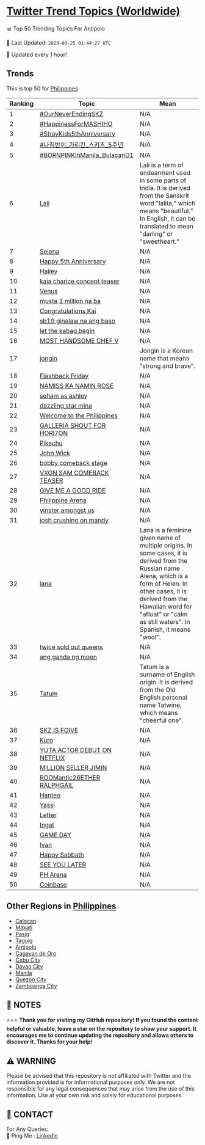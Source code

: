 [Twitter Trend Topics (Worldwide)](https://github.com/ErcinDedeoglu/Twitter-Trend-Topics)
==========


📊 Top 50 Trending Topics For Antipolo

📆 Last Updated: `2023-03-25 01:44:27 UTC`

🔧 Updated every 1 hour!


## Trends

This is top 50 for [Philippines](</Philippines>)

| Ranking | Topic | Mean |
| ------- | ------------ | ------------ |
| 1 | [#OurNeverEndingSKZ](http://twitter.com/search?q=%23OurNeverEndingSKZ) | N/A |
| 2 | [#HappinessForMASHIHO](http://twitter.com/search?q=%23HappinessForMASHIHO) | N/A |
| 3 | [#StrayKids5thAnniversary](http://twitter.com/search?q=%23StrayKids5thAnniversary) | N/A |
| 4 | [#나침반이_가리킨_스키즈_5주년](http://twitter.com/search?q=%23%eb%82%98%ec%b9%a8%eb%b0%98%ec%9d%b4_%ea%b0%80%eb%a6%ac%ed%82%a8_%ec%8a%a4%ed%82%a4%ec%a6%88_5%ec%a3%bc%eb%85%84) | N/A |
| 5 | [#BORNPINKinManila_BulacanD1](http://twitter.com/search?q=%23BORNPINKinManila_BulacanD1) | N/A |
| 6 | [Lali](http://twitter.com/search?q=Lali) | Lali is a term of endearment used in some parts of India. It is derived from the Sanskrit word "lalita," which means "beautiful." In English, it can be translated to mean "darling" or "sweetheart." |
| 7 | [Selena](http://twitter.com/search?q=Selena) | N/A |
| 8 | [Happy 5th Anniversary](http://twitter.com/search?q=Happy+5th+Anniversary) | N/A |
| 9 | [Hailey](http://twitter.com/search?q=Hailey) | N/A |
| 10 | [kaia charice concept teaser](http://twitter.com/search?q=kaia+charice+concept+teaser) | N/A |
| 11 | [Venus](http://twitter.com/search?q=Venus) | N/A |
| 12 | [musta 1 million na ba](http://twitter.com/search?q=musta+1+million+na+ba) | N/A |
| 13 | [Congratulations Kai](http://twitter.com/search?q=Congratulations+Kai) | N/A |
| 14 | [sb19 ginalaw na ang baso](http://twitter.com/search?q=sb19+ginalaw+na+ang+baso) | N/A |
| 15 | [let the kabag begin](http://twitter.com/search?q=let+the+kabag+begin) | N/A |
| 16 | [MOST HANDSOME CHEF V](http://twitter.com/search?q=MOST+HANDSOME+CHEF+V) | N/A |
| 17 | [jongin](http://twitter.com/search?q=jongin) | Jongin is a Korean name that means “strong and brave”. |
| 18 | [Flashback Friday](http://twitter.com/search?q=Flashback+Friday) | N/A |
| 19 | [NAMISS KA NAMIN ROSÉ](http://twitter.com/search?q=NAMISS+KA+NAMIN+ROS%c3%89) | N/A |
| 20 | [seham as ashley](http://twitter.com/search?q=seham+as+ashley) | N/A |
| 21 | [dazzling star mina](http://twitter.com/search?q=dazzling+star+mina) | N/A |
| 22 | [Welcome to the Philippines](http://twitter.com/search?q=Welcome+to+the+Philippines) | N/A |
| 23 | [GALLERIA SHOUT FOR HORI7ON](http://twitter.com/search?q=GALLERIA+SHOUT+FOR+HORI7ON) | N/A |
| 24 | [Pikachu](http://twitter.com/search?q=Pikachu) | N/A |
| 25 | [John Wick](http://twitter.com/search?q=John+Wick) | N/A |
| 26 | [bobby comeback stage](http://twitter.com/search?q=bobby+comeback+stage) | N/A |
| 27 | [VXON SAM COMEBACK TEASER](http://twitter.com/search?q=VXON+SAM+COMEBACK+TEASER) | N/A |
| 28 | [GIVE ME A GOOD RIDE](http://twitter.com/search?q=GIVE+ME+A+GOOD+RIDE) | N/A |
| 29 | [Philippine Arena](http://twitter.com/search?q=Philippine+Arena) | N/A |
| 30 | [vinster amongst us](http://twitter.com/search?q=vinster+amongst+us) | N/A |
| 31 | [josh crushing on mandy](http://twitter.com/search?q=josh+crushing+on+mandy) | N/A |
| 32 | [lana](http://twitter.com/search?q=lana) | Lana is a feminine given name of multiple origins. In some cases, it is derived from the Russian name Alena, which is a form of Helen. In other cases, it is derived from the Hawaiian word for "afloat" or "calm as still waters". In Spanish, it means "wool". |
| 33 | [twice sold out queens](http://twitter.com/search?q=twice+sold+out+queens) | N/A |
| 34 | [ang ganda ng moon](http://twitter.com/search?q=ang+ganda+ng+moon) | N/A |
| 35 | [Tatum](http://twitter.com/search?q=Tatum) | Tatum is a surname of English origin. It is derived from the Old English personal name Tatwine, which means "cheerful one". |
| 36 | [SKZ IS FOIVE](http://twitter.com/search?q=SKZ+IS+FOIVE) | N/A |
| 37 | [Kuro](http://twitter.com/search?q=Kuro) | N/A |
| 38 | [YUTA ACTOR DEBUT ON NETFLIX](http://twitter.com/search?q=YUTA+ACTOR+DEBUT+ON+NETFLIX) | N/A |
| 39 | [MILLION SELLER JIMIN](http://twitter.com/search?q=MILLION+SELLER+JIMIN) | N/A |
| 40 | [ROOMantic26ETHER RALPHGAIL](http://twitter.com/search?q=ROOMantic26ETHER+RALPHGAIL) | N/A |
| 41 | [Hanteo](http://twitter.com/search?q=Hanteo) | N/A |
| 42 | [Yassi](http://twitter.com/search?q=Yassi) | N/A |
| 43 | [Letter](http://twitter.com/search?q=Letter) | N/A |
| 44 | [Ingat](http://twitter.com/search?q=Ingat) | N/A |
| 45 | [GAME DAY](http://twitter.com/search?q=GAME+DAY) | N/A |
| 46 | [Ivan](http://twitter.com/search?q=Ivan) | N/A |
| 47 | [Happy Sabbath](http://twitter.com/search?q=Happy+Sabbath) | N/A |
| 48 | [SEE YOU LATER](http://twitter.com/search?q=SEE+YOU+LATER) | N/A |
| 49 | [PH Arena](http://twitter.com/search?q=PH+Arena) | N/A |
| 50 | [Coinbase](http://twitter.com/search?q=Coinbase) | N/A |



## Other Regions in [Philippines](</Philippines>)

* [Calocan](</Philippines/Calocan.md>)
* [Makati](</Philippines/Makati.md>)
* [Pasig](</Philippines/Pasig.md>)
* [Taguig](</Philippines/Taguig.md>)
* [Antipolo](</Philippines/Antipolo.md>)
* [Cagayan de Oro](</Philippines/Cagayan de Oro.md>)
* [Cebu City](</Philippines/Cebu City.md>)
* [Davao City](</Philippines/Davao City.md>)
* [Manila](</Philippines/Manila.md>)
* [Quezon City](</Philippines/Quezon City.md>)
* [Zamboanga City](</Philippines/Zamboanga City.md>)



## 📝 NOTES

⭐⭐⭐ **Thank you for visiting my GitHub repository! If you found the content helpful or valuable, leave a star on the repository to show your support. It encourages me to continue updating the repository and allows others to discover it. Thanks for your help!**


## ⚠️ WARNING

Please be advised that this repository is not affiliated with Twitter and the information provided is for informational purposes only. We are not responsible for any legal consequences that may arise from the use of this information. Use at your own risk and solely for educational purposes.


## 📨 CONTACT

 For Any Queries:  
            🏓 Ping Me : [LinkedIn](https://www.linkedin.com/in/ercindedeoglu/)
